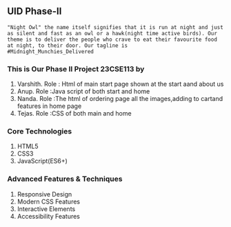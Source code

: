 ## UID Phase-II
```
"Night Owl" the name itself signifies that it is run at night and just as silent and fast as an owl or a hawk(night time active birds). Our theme is to deliver the people who crave to eat their favourite food at night, to their door. Our tagline is 
#Midnight_Munchies_Delivered  
```
### This is Our Phase II Project 23CSE113 by 
1. Varshith. Role : Html of main start page shown at the start aand about us
2. Anup. Role :Java script of both start and home
3. Nanda. Role :The html of ordering page all the images,adding to cartand features in home page
4. Tejas. Role :CSS of both main and home

### Core Technologies
1. HTML5
2. CSS3
3. JavaScript(ES6+)

### Advanced Features & Techniques  
1. Responsive Design
2. Modern CSS Features
3. Interactive Elements
4. Accessibility Features
